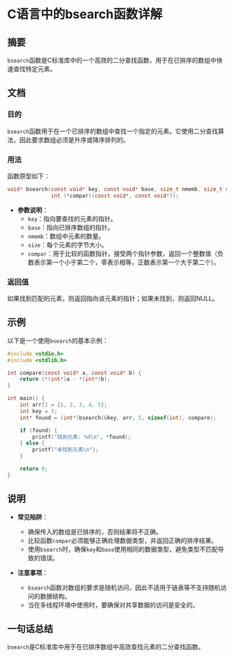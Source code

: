 <!--
Meta Description: # C语言中的bsearch函数详解 ## 摘要 `bsearch`函数是C标准库中的一个高效的二分查找函数，用于在已排序的数组中快速查找特定元素。 ## 文档 ### 目的 `bsearch`函数用于在一个已排序的数组中查找一个指定的元素。它使用二分查找算法，因此要求数组必须是升序或降序排列的。 ...
Meta Keywords: int, bsearch, void, const, key
-->

# C语言中的bsearch函数详解

## 摘要
`bsearch`函数是C标准库中的一个高效的二分查找函数，用于在已排序的数组中快速查找特定元素。

## 文档
### 目的
`bsearch`函数用于在一个已排序的数组中查找一个指定的元素。它使用二分查找算法，因此要求数组必须是升序或降序排列的。

### 用法
函数原型如下：
```c
void* bsearch(const void* key, const void* base, size_t nmemb, size_t size,
              int (*compar)(const void*, const void*));
```

- **参数说明**：
  - `key`：指向要查找的元素的指针。
  - `base`：指向已排序数组的指针。
  - `nmemb`：数组中元素的数量。
  - `size`：每个元素的字节大小。
  - `compar`：用于比较的函数指针，接受两个指针参数，返回一个整数值（负数表示第一个小于第二个，零表示相等，正数表示第一个大于第二个）。

### 返回值
如果找到匹配的元素，则返回指向该元素的指针；如果未找到，则返回NULL。

## 示例
以下是一个使用`bsearch`的基本示例：

```c
#include <stdio.h>
#include <stdlib.h>

int compare(const void* a, const void* b) {
    return (*(int*)a - *(int*)b);
}

int main() {
    int arr[] = {1, 2, 3, 4, 5};
    int key = 3;
    int* found = (int*)bsearch(&key, arr, 5, sizeof(int), compare);

    if (found) {
        printf("找到元素: %d\n", *found);
    } else {
        printf("未找到元素\n");
    }

    return 0;
}
```

## 说明
- **常见陷阱**：
  - 确保传入的数组是已排序的，否则结果将不正确。
  - 比较函数`compar`必须能够正确处理数据类型，并返回正确的排序结果。
  - 使用`bsearch`时，确保`key`和`base`使用相同的数据类型，避免类型不匹配导致的错误。

- **注意事项**：
  - `bsearch`函数对数组的要求是随机访问，因此不适用于链表等不支持随机访问的数据结构。
  - 当在多线程环境中使用时，要确保对共享数据的访问是安全的。

## 一句话总结
`bsearch`是C标准库中用于在已排序数组中高效查找元素的二分查找函数。